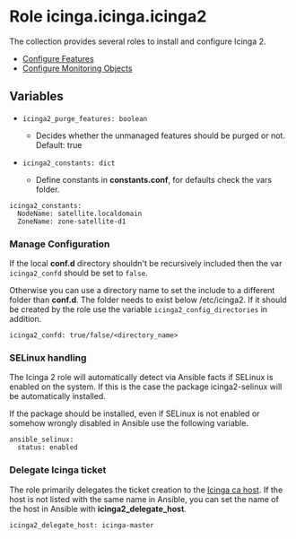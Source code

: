# Role icinga.icinga.icinga2

The collection provides several roles to install and configure Icinga 2.

* [Configure Features](features.md)
* [Configure Monitoring Objects](objects.md)

## Variables

* `icinga2_purge_features: boolean`
  * Decides whether the unmanaged features should be purged or not. Default: true

* `icinga2_constants: dict`
  * Define constants in **constants.conf**, for defaults check the vars folder.

```
icinga2_constants:
  NodeName: satellite.localdomain
  ZoneName: zone-satellite-d1
```

### Manage Configuration

If the local **conf.d** directory shouldn't be recursively included then the
var `icinga2_confd` should be set to `false`.

Otherwise you can use a directory name to set the include to a different folder
than **conf.d**. The folder needs to exist below /etc/icinga2. If it should be created by the role use the variable `icinga2_config_directories` in addition.

```
icinga2_confd: true/false/<directory_name>
```

### SELinux handling

The Icinga 2 role will automatically detect via Ansible facts if SELinux is enabled on the system. If this is the case the package icinga2-selinux will be automatically installed.

If the package should be installed, even if SELinux is not enabled or somehow wrongly disabled in Ansible use the following variable.

```
ansible_selinux:
  status: enabled
```

### Delegate Icinga ticket

The role primarily delegates the ticket creation to the [Icinga ca host](features/feature-api.md). If the host is not listed with the same name in Ansible, you can set the name of the host in Ansible with **icinga2_delegate_host**.

```
icinga2_delegate_host: icinga-master
```
